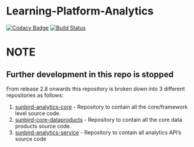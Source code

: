 # Learning-Platform-Analytics

[![Codacy Badge](https://api.codacy.com/project/badge/Grade/a3f7797b085c4e1d8aa823c7461d0d1c)](https://www.codacy.com/app/project-sunbird/sunbird-analytics?utm_source=github.com&amp;utm_medium=referral&amp;utm_content=project-sunbird/sunbird-analytics&amp;utm_campaign=Badge_Grade) [![Build Status](https://travis-ci.org/project-sunbird/sunbird-analytics.svg?branch=master)](https://travis-ci.org/project-sunbird/sunbird-analytics)

# NOTE

## Further development in this repo is stopped

From release 2.8 onwards this repository is broken down into 3 different repositories as follows:

1. [sunbird-analytics-core](https://github.com/project-sunbird/sunbird-analytics-core) - Repository to contain all the core/framework level source code.
2. [sunbird-core-dataproducts](https://github.com/project-sunbird/sunbird-core-dataproducts) - Repository to contain all the core data products source code.
3. [sunbird-analytics-service](https://github.com/project-sunbird/sunbird-analytics-service) - Repository to contain all analytics API’s source code
